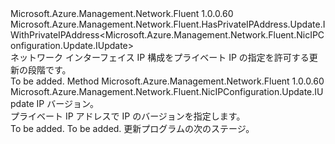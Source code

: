 <Type Name="IWithPrivateIP" FullName="Microsoft.Azure.Management.Network.Fluent.NicIPConfiguration.Update.IWithPrivateIP">
  <TypeSignature Language="C#" Value="public interface IWithPrivateIP : Microsoft.Azure.Management.Network.Fluent.HasPrivateIPAddress.Update.IWithPrivateIPAddress&lt;Microsoft.Azure.Management.Network.Fluent.NicIPConfiguration.Update.IUpdate&gt;" />
  <TypeSignature Language="ILAsm" Value=".class public interface auto ansi abstract IWithPrivateIP implements class Microsoft.Azure.Management.Network.Fluent.HasPrivateIPAddress.Update.IWithPrivateIPAddress`1&lt;class Microsoft.Azure.Management.Network.Fluent.NicIPConfiguration.Update.IUpdate&gt;" />
  <TypeSignature Language="DocId" Value="T:Microsoft.Azure.Management.Network.Fluent.NicIPConfiguration.Update.IWithPrivateIP" />
  <TypeSignature Language="VB.NET" Value="Public Interface IWithPrivateIP&#xA;Implements IWithPrivateIPAddress(Of IUpdate)" />
  <TypeSignature Language="F#" Value="type IWithPrivateIP = interface&#xA;    interface IWithPrivateIPAddress&lt;IUpdate&gt;" />
  <AssemblyInfo>
    <AssemblyName>Microsoft.Azure.Management.Network.Fluent</AssemblyName>
    <AssemblyVersion>1.0.0.60</AssemblyVersion>
  </AssemblyInfo>
  <Interfaces>
    <Interface>
      <InterfaceName>Microsoft.Azure.Management.Network.Fluent.HasPrivateIPAddress.Update.IWithPrivateIPAddress&lt;Microsoft.Azure.Management.Network.Fluent.NicIPConfiguration.Update.IUpdate&gt;</InterfaceName>
    </Interface>
  </Interfaces>
  <Docs>
    <summary>
            ネットワーク インターフェイス IP 構成をプライベート IP の指定を許可する更新の段階です。
            </summary>
    <remarks>To be added.</remarks>
  </Docs>
  <Members>
    <Member MemberName="WithPrivateIPVersion">
      <MemberSignature Language="C#" Value="public Microsoft.Azure.Management.Network.Fluent.NicIPConfiguration.Update.IUpdate WithPrivateIPVersion (Microsoft.Azure.Management.Network.Fluent.Models.IPVersion ipVersion);" />
      <MemberSignature Language="ILAsm" Value=".method public hidebysig newslot virtual instance class Microsoft.Azure.Management.Network.Fluent.NicIPConfiguration.Update.IUpdate WithPrivateIPVersion(class Microsoft.Azure.Management.Network.Fluent.Models.IPVersion ipVersion) cil managed" />
      <MemberSignature Language="DocId" Value="M:Microsoft.Azure.Management.Network.Fluent.NicIPConfiguration.Update.IWithPrivateIP.WithPrivateIPVersion(Microsoft.Azure.Management.Network.Fluent.Models.IPVersion)" />
      <MemberSignature Language="F#" Value="abstract member WithPrivateIPVersion : Microsoft.Azure.Management.Network.Fluent.Models.IPVersion -&gt; Microsoft.Azure.Management.Network.Fluent.NicIPConfiguration.Update.IUpdate" Usage="iWithPrivateIP.WithPrivateIPVersion ipVersion" />
      <MemberType>Method</MemberType>
      <AssemblyInfo>
        <AssemblyName>Microsoft.Azure.Management.Network.Fluent</AssemblyName>
        <AssemblyVersion>1.0.0.60</AssemblyVersion>
      </AssemblyInfo>
      <ReturnValue>
        <ReturnType>Microsoft.Azure.Management.Network.Fluent.NicIPConfiguration.Update.IUpdate</ReturnType>
      </ReturnValue>
      <Parameters>
        <Parameter Name="ipVersion" Type="Microsoft.Azure.Management.Network.Fluent.Models.IPVersion" />
      </Parameters>
      <Docs>
        <param name="ipVersion">IP バージョン。</param>
        <summary>
            プライベート IP アドレスで IP のバージョンを指定します。
            </summary>
        <returns>To be added.</returns>
        <remarks>To be added.</remarks>
        <return>更新プログラムの次のステージ。</return>
      </Docs>
    </Member>
  </Members>
</Type>